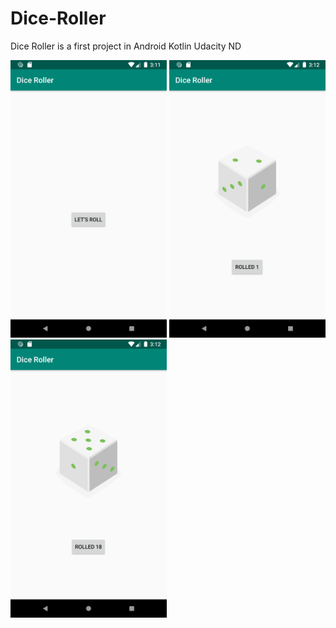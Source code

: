 # Dice-Roller
Dice Roller is a first project in Android Kotlin Udacity ND

<img src="https://github.com/dev7odaa/Dice-Roller/blob/master/1.%20First%20Screen.png" width="250"/>   <img src="https://github.com/dev7odaa/Dice-Roller/blob/master/2.%20Second%20Screen.png" width="250"/>   <img src="https://github.com/dev7odaa/Dice-Roller/blob/master/3.%20Third%20Screen.png" width="250"/>


